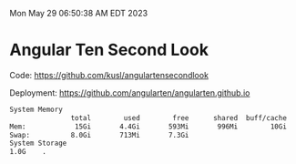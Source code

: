 Mon May 29 06:50:38 AM EDT 2023

# Angular Ten Second Look

Code: https://github.com/kusl/angulartensecondlook

Deployment: https://github.com/angularten/angularten.github.io

```bash
System Memory
               total        used        free      shared  buff/cache   available
Mem:            15Gi       4.4Gi       593Mi       996Mi        10Gi       9.6Gi
Swap:          8.0Gi       713Mi       7.3Gi
System Storage
1.0G	.
```
```bash
